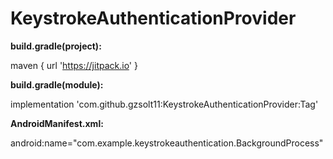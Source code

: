 # KeystrokeAuthenticationProvider

  **build.gradle(project):**
  
  maven { url 'https://jitpack.io' }

  **build.gradle(module):**
  
  implementation 'com.github.gzsolt11:KeystrokeAuthenticationProvider:Tag' 

  **AndroidManifest.xml:**
  
  android:name="com.example.keystrokeauthentication.BackgroundProcess"

